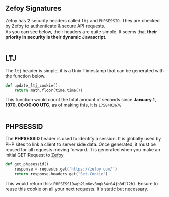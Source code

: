 Zefoy Signatures
---
Zefoy has 2 security headers called `ltj` and `PHPSESSID`. They are checked by Zefoy to authenticate & secure API requests. <br> As you can see below, their headers are quite simple. It seems that **their priority in security is their dynamic Javascript.** <br><br>


LTJ
----
The `ltj` header is simple, it is a Unix Timestamp that can be generated with the function below.

```py
def update_ltj_cookie():
    return math.floor(time.time())
```
This function would count the total amount of seconds since **January 1, 1970, 00:00:00 UTC**, as of making this, it is `1758403678`<br><br>


PHPSESSID
----
The **PHPSESSID** header is used to identify a session. It is globally used by PHP sites to link a client to server side data. Once generated, it must be reused for all requests moving forward. It is generated when you make an initial GET Request to [Zefoy](zefoy.com)

```py
def get_phpsessid()
    response = requests.get('https://zefoy.com/')
    return response.headers.get('Set-Cookie')
```
This would return this: `PHPSESSID=gb2lm6ov8ogk34r04jb8dl72h1`. Ensure to reuse this cookie on all your next requests. It's static but necessary.
